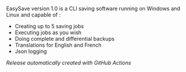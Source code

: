 EasySave version 1.0 is a CLI saving software running on Windows and Linux and
capable of :
- Creating up to 5 saving jobs
- Executing jobs as you wish
- Doing complete and differential backups
- Translations for English and French
- Json logging


*Release automatically created with GitHub Actions*